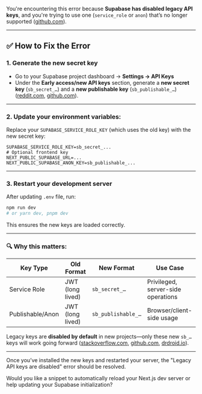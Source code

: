 You're encountering this error because **Supabase has disabled legacy API keys**, and you're trying to use one (`service_role` or `anon`) that’s no longer supported ([github.com][1]).

---

## ✅ How to Fix the Error

### 1. Generate the new **secret key**

* Go to your Supabase project dashboard → **Settings → API Keys**
* Under the **Early access/new API keys** section, generate a **new secret key** (`sb_secret_…`) and a **new publishable key** (`sb_publishable_…`) ([reddit.com][2], [github.com][1]).

---

### 2. Update your environment variables:

Replace your `SUPABASE_SERVICE_ROLE_KEY` (which uses the old key) with the new secret key:

```env
SUPABASE_SERVICE_ROLE_KEY=sb_secret_...
# Optional frontend key
NEXT_PUBLIC_SUPABASE_URL=...
NEXT_PUBLIC_SUPABASE_ANON_KEY=sb_publishable_...
```

---

### 3. Restart your development server

After updating `.env` file, run:

```bash
npm run dev
# or yarn dev, pnpm dev
```

This ensures the new keys are loaded correctly.

---

### 🔍 Why this matters:

| Key Type         | Old Format       | New Format         | Use Case                           |
| ---------------- | ---------------- | ------------------ | ---------------------------------- |
| Service Role     | JWT (long lived) | `sb_secret_…`      | Privileged, server-side operations |
| Publishable/Anon | JWT (long lived) | `sb_publishable_…` | Browser/client-side usage          |

Legacy keys are **disabled by default** in new projects—only these new `sb_…` keys will work going forward ([stackoverflow.com][3], [github.com][1], [drdroid.io][4]).

---

Once you’ve installed the new keys and restarted your server, the "Legacy API keys are disabled" error should be resolved.

Would you like a snippet to automatically reload your Next.js dev server or help updating your Supabase initialization?

[1]: https://github.com/orgs/supabase/discussions/29260?utm_source=chatgpt.com "Upcoming changes to Supabase API Keys #29260 - GitHub"
[2]: https://www.reddit.com/r/Supabase/comments/1jrnwa3/project_api_key_not_generating/?utm_source=chatgpt.com "Project API key not generating : r/Supabase - Reddit"
[3]: https://stackoverflow.com/questions/78366938/supabase-no-api-key-found-in-request?utm_source=chatgpt.com "Supabase \"No API key found in request.\" - Stack Overflow"
[4]: https://drdroid.io/stack-diagnosis/supabase-realtime-invalid-api-key-error-when-attempting-to-connect-to-supabase-realtime?utm_source=chatgpt.com "Supabase Realtime Invalid API Key error when attempting to ..."
